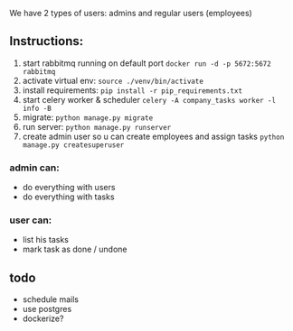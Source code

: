 We have 2 types of users: admins and regular users (employees)

## Instructions:
1. start rabbitmq running on default port `docker run -d -p 5672:5672 rabbitmq`
2. activate virtual env: `source ./venv/bin/activate`
3. install requirements: `pip install -r pip_requirements.txt`
4. start celery worker & scheduler `celery -A company_tasks worker -l info -B`
5. migrate: `python manage.py migrate`
6. run server: `python manage.py runserver`
7. create admin user so u can create employees and assign tasks `python manage.py createsuperuser`

### admin can:
- do everything with users
- do everything with tasks

### user can:
- list his tasks
- mark task as done / undone

## todo
- schedule mails
- use postgres
- dockerize?
